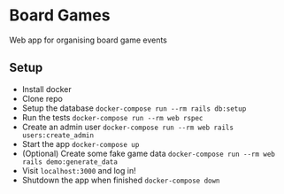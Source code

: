 # Board Games

Web app for organising board game events

## Setup

- Install docker
- Clone repo
- Setup the database  `docker-compose run --rm rails db:setup`
- Run the tests `docker-compose run --rm web rspec`
- Create an admin user `docker-compose run --rm web rails users:create_admin`
- Start the app `docker-compose up`
- (Optional) Create some fake game data `docker-compose run --rm web rails demo:generate_data`
- Visit `localhost:3000` and log in!
- Shutdown the app when finished `docker-compose down`
